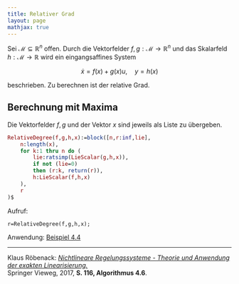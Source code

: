 ```yaml
---
title: Relativer Grad
layout: page
mathjax: true
---
```


Sei $\mathcal{M}\subseteq\mathbb{R}^n$ offen. 
Durch die Vektorfelder $f,g:\mathcal{M}\to\mathbb{R}^n$ und das Skalarfeld $h:\mathcal{M}\to\mathbb{R}$ wird ein eingangsaffines System

$$
 \dot{x}=f(x)+g(x)u,\quad y=h(x)
$$

beschrieben. Zu berechnen ist der relative Grad.

## Berechnung mit Maxima

Die Vektorfelder $f,g$ und der Vektor $x$ sind jeweils als Liste zu übergeben.

```maxima
RelativeDegree(f,g,h,x):=block([n,r:inf,lie],
    n:length(x),
    for k:1 thru n do (
        lie:ratsimp(LieScalar(g,h,x)),
        if not (lie=0)
        then (r:k, return(r)),
        h:LieScalar(f,h,x) 
    ),
    r
)$
```

Aufruf:

```
r=RelativeDegree(f,g,h,x);
```

Anwendung: [Beispiel 4.4](../kap_4/beispiel4_04.md)

---

Klaus Röbenack:
[*Nichtlineare Regelungssysteme - Theorie und Anwendung der exakten Linearisierung.*](https://link.springer.com/book/10.1007/978-3-662-44091-9)   
Springer Vieweg, 2017, **S. 116, Algorithmus 4.6**.